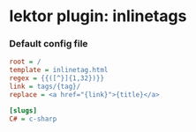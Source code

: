 # lektor plugin: inlinetags

### Default config file

```ini
root = /
template = inlinetag.html
regex = {{([^}]{1,32})}}
link = tags/{tag}/
replace = <a href="{link}">{title}</a>

[slugs]
C# = c-sharp
```
